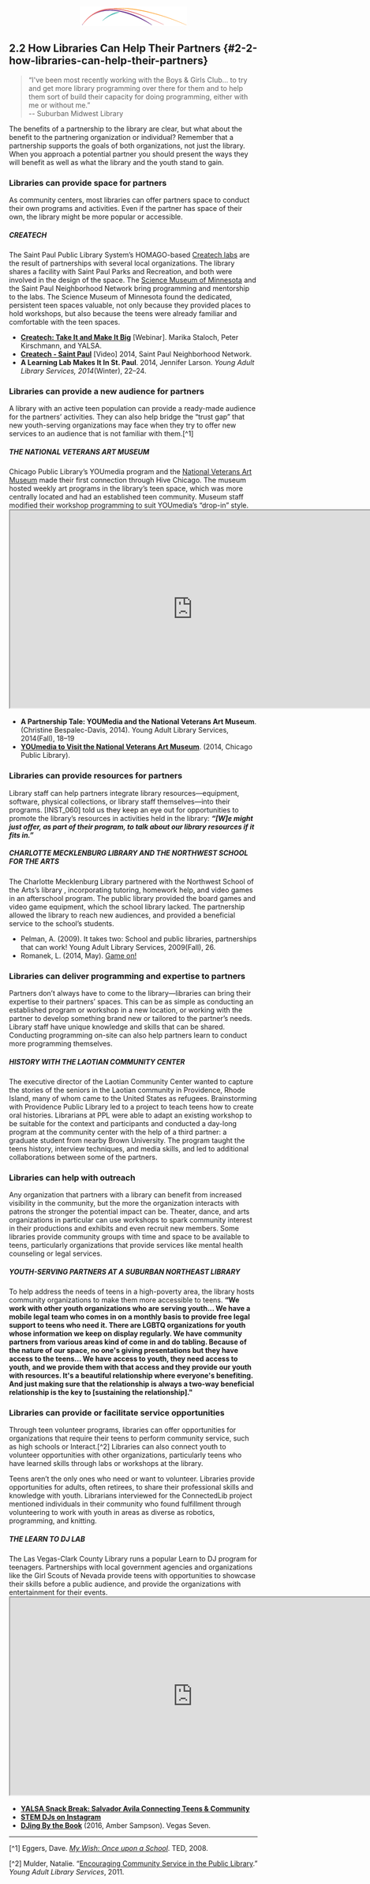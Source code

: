 <div style="text-align:center"><img src="/logo/Connectedlib-Logo-Graph.png"></div>


## 2.2 How Libraries Can Help Their Partners {#2-2-how-libraries-can-help-their-partners}

>“I've been most recently working with the Boys &amp; Girls Club... to try and get more library programming over there for them and to help them sort of build their capacity for doing programming, either with me or without me.” <br/>
-- Suburban Midwest Library

The benefits of a partnership to the library are clear, but what about the benefit to the partnering organization or individual? Remember that a partnership supports the goals of both organizations, not just the library. When you approach a potential partner you should present the ways they will benefit as well as what the library and the youth stand to gain.

### Libraries can provide space for partners

As community centers, most libraries can offer partners space to conduct their own programs and activities. Even if the partner has space of their own, the library might be more popular or accessible.

<div class="table-format case-study"><span class="title"><h5>CREATECH</h5></span>The Saint Paul Public Library System’s HOMAGO-based <a href="http://www.sppl.org/teens/createch">Createch labs</a> are the result of partnerships with several local organizations. The library shares a facility with Saint Paul Parks and Recreation, and both were involved in the design of the space. The <a href="https://www.smm.org">Science Museum of Minnesota</a> and the Saint Paul Neighborhood Network bring programming and mentorship to the labs. The Science Museum of Minnesota found the dedicated, persistent teen spaces valuable, not only because they provided places to hold workshops, but also because the teens were already familiar and comfortable with the teen spaces.<ul><li><b><a href="http://www.ala.org/yalsa/onlinelearning/webinar">Createch: Take It and Make It Big</a></b> [Webinar]. Marika Staloch, Peter Kirschmann, and YALSA.    </li><li><b><a href="https://www.spnn.org/video/createch-saint-paul">Createch - Saint Paul</a></b> [Video] 2014, Saint Paul Neighborhood Network. </li><li><b>A Learning Lab Makes It In St. Paul</b>. 2014, Jennifer Larson. <i>Young Adult Library Services, 2014</i>(Winter), 22–24.</li></ul></div>

### Libraries can provide a new audience for partners

A library with an active teen population can provide a ready-made audience for the partners’ activities. They can also help bridge the “trust gap” that new youth-serving organizations may face when they try to offer new services to an audience that is not familiar with them.[^1]

<div class="table-format case-study"><span class="title"><h5>THE NATIONAL VETERANS ART MUSEUM</h5></span>
Chicago Public Library’s YOUmedia program and the <a href="http://www.nvam.org">National Veterans Art Museum</a> made their first connection through Hive Chicago. The museum hosted weekly art programs in the library’s teen space, which was more centrally located and had an established teen community. Museum staff modified their workshop programming to suit YOUmedia’s “drop-in” style.
<iframe width="740" height="400" border="none" src="https://www.youtube.com/embed/CkqyRzRehbM"></iframe>
<ul><li><b>A Partnership Tale: YOUMedia and the National Veterans Art Museum</b>. (Christine Bespalec-Davis, 2014). Young Adult Library Services, 2014(Fall), 18–19</li><li><a href="https://www.chipublib.org/news/youmedia-to-visit-the-national-veterans-art-museum/"><b>YOUmedia to Visit the National Veterans Art Museum</b></a>. (2014, Chicago Public Library).</li></ul></div>

### Libraries can provide resources for partners

Library staff can help partners integrate library resources—equipment, software, physical collections, or library staff themselves—into their programs. [INST_060] told us they keep an eye out for opportunities to promote the library’s resources in activities held in the library: **_“[W]e might just offer, as part of their program, to talk about our library resources if it fits in.”_**

<div class="table-format case-study"><span class="title"><h5>CHARLOTTE MECKLENBURG LIBRARY AND THE NORTHWEST SCHOOL FOR THE ARTS</h5></span>

The Charlotte Mecklenburg Library partnered with the Northwest School of the Arts’s library , incorporating tutoring, homework help, and video games in an afterschool program. The public library provided the board games and video game equipment, which the school library lacked. The partnership allowed the library to reach new audiences, and provided a beneficial service to the school’s students. 
<ul><li>Pelman, A. (2009). It takes two: School and public libraries, partnerships that can work! Young Adult Library Services, 2009(Fall), 26.</li><li>Romanek, L. (2014, May). <a href="from http://www.lizromanek.com/game-on.html">Game on!</a> </li></ul></div>

### Libraries can deliver programming and expertise to partners

Partners don’t always have to come to the library—libraries can bring their expertise to their partners’ spaces. This can be as simple as conducting an established program or workshop in a new location, or working with the partner to develop something brand new or tailored to the partner’s needs. Library staff have unique knowledge and skills that can be shared. Conducting programming on-site can also help partners learn to conduct more programming themselves.

<div class="table-format case-study"><span class="title"><h5>HISTORY WITH THE LAOTIAN COMMUNITY CENTER</h5></span> The executive director of the Laotian Community Center wanted to capture the stories of the seniors in the Laotian community in Providence, Rhode Island, many of whom came to the United States as refugees. Brainstorming with Providence Public Library led to a project to teach teens how to create oral histories. Librarians at PPL were able to adapt an existing workshop to be suitable for the context and participants and conducted a day-long program at the community center with the help of a third partner: a graduate student from nearby Brown University. The program taught the teens history, interview techniques, and media skills, and led to additional collaborations between some of the partners.</div>

### Libraries can help with outreach

Any organization that partners with a library can benefit from increased visibility in the community, but the more the organization interacts with patrons the stronger the potential impact can be. Theater, dance, and arts organizations in particular can use workshops to spark community interest in their productions and exhibits and even recruit new members. Some libraries provide community groups with time and space to be available to teens, particularly organizations that provide services like mental health counseling or legal services.

<div class="table-format case-study"><span class="title"><h5>YOUTH-SERVING PARTNERS AT A SUBURBAN NORTHEAST LIBRARY</h5></span>
To help address the needs of teens in a high-poverty area, the library hosts community organizations to make them more accessible to teens. <b>“We work with other youth organizations who are serving youth… We have a mobile legal team who comes in on a monthly basis to provide free legal support to teens who need it. There are LGBTQ organizations for youth whose information we keep on display regularly. We have community partners from various areas kind of come in and do tabling. Because of the nature of our space, no one's giving presentations but they have access to the teens... We have access to youth, they need access to youth, and we provide them with that access and they provide our youth with resources. It's a beautiful relationship where everyone's benefiting. And just making sure that the relationship is always a two-way beneficial relationship is the key to [sustaining the relationship]."</b></div>

### Libraries can provide or facilitate service opportunities

Through teen volunteer programs, libraries can offer opportunities for organizations that require their teens to perform community service, such as high schools or Interact.[^2] Libraries can also connect youth to volunteer opportunities with other organizations, particularly teens who have learned skills through labs or workshops at the library.

Teens aren’t the only ones who need or want to volunteer. Libraries provide opportunities for adults, often retirees, to share their professional skills and knowledge with youth. Librarians interviewed for the ConnectedLib project mentioned individuals in their community who found fulfillment through volunteering to work with youth in areas as diverse as robotics, programming, and knitting.

<div class="table-format case-study"><span class="title"><h5>THE LEARN TO DJ LAB</h5></span>
The Las Vegas-Clark County Library runs a popular Learn to DJ program for teenagers. Partnerships with local government agencies and organizations like the Girl Scouts of Nevada provide teens with opportunities to showcase their skills before a public audience, and provide the organizations with entertainment for their events.
<iframe width="740" height="400" border="none" src="https://www.youtube.com/embed/ukdUrfo6LVM"></iframe>
<ul><li><a href="https://www.youtube.com/watch?v=9R54-rfBFTg"><b>YALSA Snack Break: Salvador Avila Connecting Teens & Community</b></a></li><li><a href="https://www.instagram.com/stemdjs/"><b>STEM DJs on Instagram</b></a></li><li><a href="http://vegasseven.com/2016/05/04/salvador-avila-djing-by-the-book/"><b>DJing By the Book</b></a> (2016, Amber Sampson). Vegas Seven. </li></ul></div>



<hr/>

[^1] Eggers, Dave. _<a href="https://www.ted.com/talks/dave_eggers_makes_his_ted_prize_wish_once_upon_a_school">My Wish: Once upon a School</a>_. TED, 2008. 

[^2] Mulder, Natalie. “<a href="https://www.questia.com/library/journal/1G1-272078177/encouraging-community-service-in-the-public-library">Encouraging Community Service in the Public Library</a>.” _Young Adult Library Services_, 2011. 